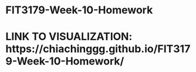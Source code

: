 # FIT3179-Week-10-Homework
<h1>LINK TO VISUALIZATION: https://chiachinggg.github.io/FIT3179-Week-10-Homework/ </h1>
